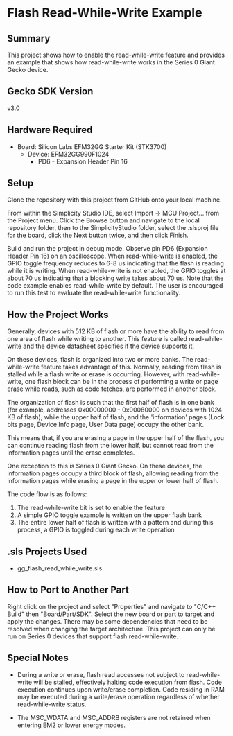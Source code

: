 # Flash Read-While-Write Example 

## Summary
This project shows how to enable the read-while-write feature and provides an
example that shows how read-while-write works in the Series 0 Giant Gecko 
device. 

## Gecko SDK Version
v3.0

## Hardware Required
* Board:  Silicon Labs EFM32GG Starter Kit (STK3700)
	* Device: EFM32GG990F1024
		* PD6 - Expansion Header Pin 16

## Setup
Clone the repository with this project from GitHub onto your local machine.

From within the Simplicity Studio IDE, select Import -> MCU Project... from the 
Project menu. Click the Browse button and navigate to the local repository 
folder, then to the SimplicityStudio folder, select the .slsproj file for the 
board, click the Next button twice, and then click Finish.

Build and run the project in debug mode. Observe pin PD6 (Expansion Header 
Pin 16) on an oscilloscope. When read-while-write is enabled, the GPIO toggle 
frequency reduces to 6-8 us indicating that the flash is reading while it is 
writing. When read-while-write is not enabled, the GPIO toggles at about 70 us 
indicating that a blocking write takes about 70 us. Note that the code example 
enables read-while-write by default. The user is encouraged to run this test to
evaluate the read-while-write functionality. 

## How the Project Works
Generally, devices with 512 KB of flash or more have the ability to read from 
one area of flash while writing to another. This feature is called 
read-while-write and the device datasheet specifies if the device supports it.

On these devices, flash is organized into two or more banks. The 
read-while-write feature takes advantage of this. Normally, reading from flash 
is stalled while a flash write or erase is occurring. However, with 
read-while-write, one flash block can be in the process of performing a write 
or page erase while reads, such as code fetches, are performed in another 
block.

The organization of flash is such that the first half of flash is in one bank 
(for example, addresses 0x00000000 - 0x00080000 on devices with 1024 KB of 
flash), while the upper half of flash, and the 'information' pages (Lock bits 
page, Device Info page, User Data page) occupy the other bank.

This means that, if you are erasing a page in the upper half of the flash, you 
can continue reading flash from the lower half, but cannot read from the 
information pages until the erase completes.

One exception to this is Series 0 Giant Gecko. On these devices, the 
information pages occupy a third block of flash, allowing reading from the 
information pages while erasing a page in the upper or lower half of flash.

The code flow is as follows:
1. The read-while-write bit is set to enable the feature
2. A simple GPIO toggle example is written on the upper flash bank
3. The entire lower half of flash is written with a pattern and during this
   process, a GPIO is toggled during each write operation

## .sls Projects Used
* gg_flash_read_while_write.sls

## How to Port to Another Part
Right click on the project and select "Properties" and navigate to "C/C++ 
Build" then "Board/Part/SDK". Select the new board or part to target and apply 
the changes. There may be some dependencies that need to be resolved when 
changing the target architecture. This project can only be run on Series 0
devices that support flash read-while-write. 

## Special Notes
* During a write or erase, flash read accesses not subject to read-while-write 
  will be stalled, effectively halting code execution from flash. Code execution
  continues upon write/erase completion. Code residing in RAM may be executed 
  during a write/erase operation regardless of whether read-while-write status. 

* The MSC_WDATA and MSC_ADDRB registers are not retained when entering EM2 or
  lower energy modes.

